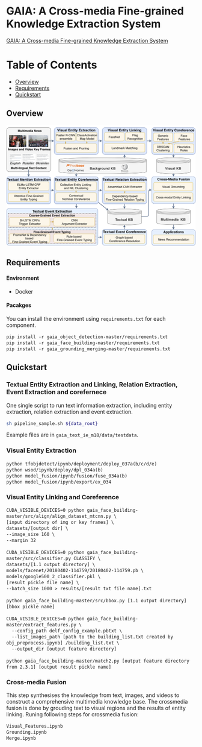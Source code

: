 # GAIA: A Cross-media Fine-grained Knowledge Extraction System

[GAIA: A Cross-media Fine-grained Knowledge Extraction System]() 

Table of Contents
=================
  * [Overview](#overview)
  * [Requirements](#requirements)
  * [Quickstart](#quickstart)

## Overview
<p align="center">
  <img src="data/images/overview_all.png" alt="Photo" style="width="100%;"/>
</p>

## Requirements

#### Environment

- Docker

#### Pacakges
You can install the environment using `requirements.txt` for each component.

```pip
pip install -r gaia_object_detection-master/requirements.txt
pip install -r gaia_face_building-master/requirements.txt
pip install -r gaia_grounding_merging-master/requirements.txt
```

## Quickstart

### Textual Entity Extraction and Linking, Relation Extraction, Event Extraction and corefernece

One single script to run text information extraction, including entity extraction, relation extraction and event extraction.

```bash
sh pipeline_sample.sh ${data_root}
```

Example files are in `gaia_text_ie_m18/data/testdata`.

### Visual Entity Extraction

```
python tfobjdetect/ipynb/deployment/deploy_037a(b/c/d/e)
python wsod/ipynb/deploy/dpl_034a(b)
python model_fusion/ipynb/fusion/fuse_034a(b)
python model_fusion/ipynb/export/ex_034
```

### Visual Entity Linking and Coreference

```
CUDA_VISIBLE_DEVICES=0 python gaia_face_building-master/src/align/align_dataset_mtcnn.py \
[input directory of img or key frames] \
datasets/[output dir] \
--image_size 160 \
--margin 32

CUDA_VISIBLE_DEVICES=0 python gaia_face_building-master/src/classifier.py CLASSIFY \ 
datasets/[1.1 output directory] \
models/facenet/20180402-114759/20180402-114759.pb \
models/google500_2_classifier.pkl \
[result pickle file name] \
--batch_size 1000 > results/[result txt file name].txt

python gaia_face_building-master/src/bbox.py [1.1 output directory] [bbox pickle name]

CUDA_VISIBLE_DEVICES=0 python gaia_face_building-master/extract_features.py \
  --config_path delf_config_example.pbtxt \
  --list_images_path [path to the building_list.txt created by obj_preprocess.ipynb] /building_list.txt \
  --output_dir [output feature directory]
  
python gaia_face_building-master/match2.py [output feature directory from 2.3.1] [output result pickle name]
```

### Cross-media Fusion

This step synthesises the knowledge from text, images, and videos to construct a comprehensive multimedia knowledge base. The crossmedia fusion is done by grouding text to visual regions and the results of entity linking. Runing following steps for crossmedia fusion: 

```
Visual_Features.ipynb
Grounding.ipynb
Merge.ipynb
```

